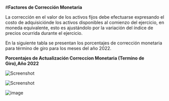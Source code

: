#**Factores de Corrección Monetaria**

La corrección en el valor de los activos fijos debe efectuarse expresando el costo de adquisiciónde los activos disponibles al comienzo del ejercicio, en moneda equivalente, esto es ajustándolo por la variación del índice de precios ocurrida durante el ejercicio. 

En la siguiente tabla se presentan los porcentajes de corrección monetaria para término de giro para los meses del año 2022.

**Porcentajes de Actualización Correccion Monetaria (Termino de Giro),Año 2022**

![Screenshot](img/FactoresCorreccionMonetaria/PorcentajesActualizacionCM.png)

![Screenshot](Correcci%C3%B3n%20Monetaria%20Activo%20Fijo/img/FactoresCorreccionMonetaria/PorcentajesActualizacionCM.png)

![image](https://github.com/Localis365/Artware-LATAM-Localization-Help/blob/main/docs/Correcci%C3%B3n%20Monetaria%20Activo%20Fijo/img/FactoresCorreccionMonetaria/PorcentajesActualizacionCM.png)
